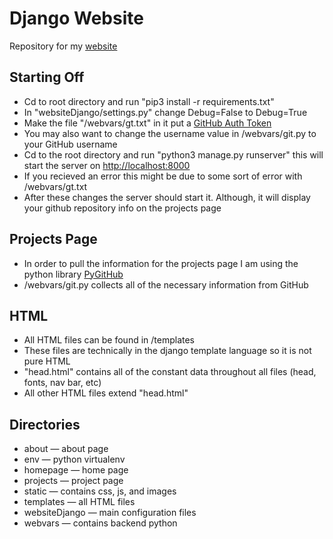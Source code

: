 <h1>Django Website</h1>

<p>Repository for my <a href="https://greerpage.com">website</a></p>

<h2>Starting Off</h2>
<ul>
    <li>Cd to root directory and run "pip3 install -r requirements.txt"</li>
    <li>In "websiteDjango/settings.py" change Debug=False to Debug=True</li>
    <li>Make the file "/webvars/gt.txt" in it put a <a href="https://github.com/settings/tokens">GitHub Auth Token</a></li>
    <li>You may also want to change the username value in /webvars/git.py to your GitHub username</li>
    <li>Cd to the root directory and run "python3 manage.py runserver" this will start the server on  <a href="http://localhost:8000">http://localhost:8000</a></li>
    <li>If you recieved an error this might be due to some sort of error with /webvars/gt.txt</li>
    <li>After these changes the server should start it. Although, it will display your github repository info on the projects page</li>
</ul>

<h2>Projects Page</h2>
<ul>
    <li>In order to pull the information for the projects page I am using the python library <a href="https://github.com/PyGithub/PyGithub">PyGitHub</a></li>
    <li>/webvars/git.py collects all of the necessary information from GitHub</li>
</ul>

<h2>HTML</h2>
<ul>
    <li>All HTML files can be found in /templates</li>
    <li>These files are technically in the django template language so it is not pure HTML</li>
    <li>"head.html" contains all of the constant data throughout all files (head, fonts, nav bar, etc)</li>
    <li>All other HTML files extend "head.html"</li>
</ul>

<h2>Directories</h2>
<ul>
    <li>about — about page</li>
    <li>env — python virtualenv</li>
    <li>homepage — home page</li>
    <li>projects — project page</li>
    <li>static — contains css, js, and images</li>
    <li>templates — all HTML files</li>
    <li>websiteDjango — main configuration files</li>
    <li>webvars — contains backend python</li>
</ul>
